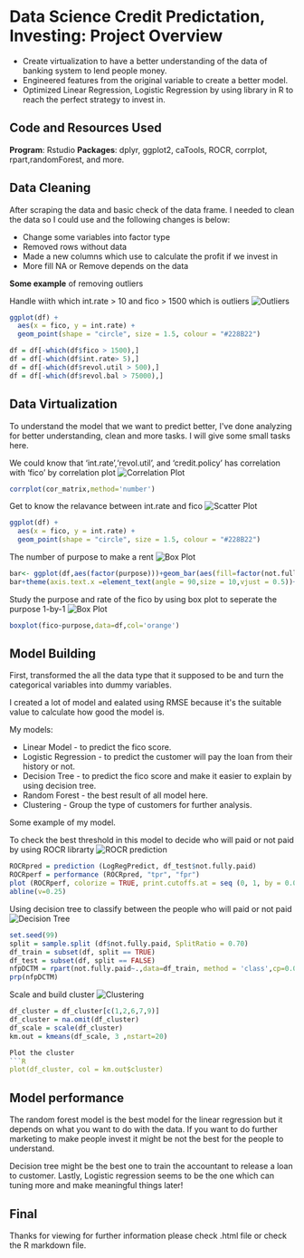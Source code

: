 # Data Science Credit Predictation, Investing: Project Overview
- Create virtualization to have a better understanding of the data of banking system to lend people money.
- Engineered features from the original variable to create a better model.
- Optimized Linear Regression, Logistic Regression by using library in R to reach the perfect strategy to invest in.

## Code and Resources Used
**Program**: Rstudio
**Packages**: dplyr, ggplot2, caTools, ROCR, corrplot, rpart,randomForest, and more.

## Data Cleaning
After scraping the data and basic check of the data frame. I needed to clean the data so I could use and the following changes is below:

- Change some variables into factor type
- Removed rows without data
- Made a new columns which use to calculate the profit if we invest in
- More fill NA or Remove depends on the data

**Some example** of removing outliers

Handle wiith which int.rate > 10 and fico > 1500 which is outliers
![Outliers](https://github.com/northpr/LendingClub/blob/main/images/Screen%20Shot%202564-10-28%20at%2011.15.00.png?raw=true)
```R
ggplot(df) +
  aes(x = fico, y = int.rate) +
  geom_point(shape = "circle", size = 1.5, colour = "#228B22")
```

```R
df = df[-which(df$fico > 1500),]
df = df[-which(df$int.rate> 5),]
df = df[-which(df$revol.util > 500),]
df = df[-which(df$revol.bal > 75000),]
```

## Data Virtualization
To understand the model that we want to predict better, I've done analyzing for better understanding, clean and more tasks. I will give some small tasks here.

We could know that ‘int.rate’,‘revol.util’, and ‘credit.policy’ has correlation with ‘fico’ by correlation plot
![Correlation Plot](https://github.com/northpr/LendingClub/blob/main/images/Screen%20Shot%202564-10-28%20at%2001.02.50.png)
```R
corrplot(cor_matrix,method='number')
```

Get to know the relavance between int.rate and fico
![Scatter Plot](https://github.com/northpr/LendingClub/blob/main/images/Screen%20Shot%202564-10-28%20at%2001.02.58.png?raw=true)
```R
ggplot(df) +
  aes(x = fico, y = int.rate) +
  geom_point(shape = "circle", size = 1.5, colour = "#228B22")
```

The number of purpose to make a rent
![Box Plot](https://github.com/northpr/LendingClub/blob/main/images/Screen%20Shot%202564-10-28%20at%2001.03.05.png?raw=true)
```R
bar<- ggplot(df,aes(factor(purpose)))+geom_bar(aes(fill=factor(not.fully.paid)),position='dodge')
bar+theme(axis.text.x =element_text(angle = 90,size = 10,vjust = 0.5))+theme_bw()
```

Study the purpose and rate of the fico by using box plot to seperate the purpose 1-by-1
![Box Plot](https://github.com/northpr/LendingClub/blob/main/images/Screen%20Shot%202564-10-28%20at%2010.50.56.png?raw=true)
```R
boxplot(fico~purpose,data=df,col='orange')
```

## Model Building

First, transformed the all the data type that it supposed to be and turn the categorical variables into dummy variables.

I created a lot of model and ealated using RMSE because it's the suitable value to calculate how good the model is.

My models:
- Linear Model - to predict the fico score.
- Logistic Regression - to predict the customer will pay the loan from their history or not.
- Decision Tree - to predict the fico score and make it easier to explain by using decision tree.
- Random Forest - the best result of all model here.
- Clustering - Group the type of customers for further analysis.

Some example of my model.

To check the best threshold in this model to decide who will paid or not paid by using ROCR librarty
![ROCR prediction](https://github.com/northpr/LendingClub/blob/main/images/Screen%20Shot%202564-10-28%20at%2010.56.14.png?raw=true)
```R
ROCRpred = prediction (LogRegPredict, df_test$not.fully.paid)
ROCRperf = performance (ROCRpred, "tpr", "fpr")
plot (ROCRperf, colorize = TRUE, print.cutoffs.at = seq (0, 1, by = 0.01), text.adj = c(-0.2, 1.7))
abline(v=0.25)
```

Using decision tree to classify between the people who will paid or not paid
![Decision Tree](https://github.com/northpr/LendingClub/blob/main/images/Screen%20Shot%202564-10-28%20at%2010.58.34.png?raw=true)
```R
set.seed(99)
split = sample.split (df$not.fully.paid, SplitRatio = 0.70)
df_train = subset(df, split == TRUE)
df_test = subset(df, split == FALSE)
nfpDCTM = rpart(not.fully.paid~.,data=df_train, method = 'class',cp=0.002)
prp(nfpDCTM)
```

Scale and build cluster
![Clustering](https://github.com/northpr/LendingClub/blob/main/images/Screen%20Shot%202564-10-28%20at%2010.55.59.png?raw=true)
```R
df_cluster = df_cluster[c(1,2,6,7,9)]
df_cluster = na.omit(df_cluster)
df_scale = scale(df_cluster)
km.out = kmeans(df_scale, 3 ,nstart=20)

Plot the cluster
```R
plot(df_cluster, col = km.out$cluster)
```

## Model performance
The random forest model is the best model for the linear regression but it depends on what you want to do with the data. If you want to do further marketing to make people invest it might be not the best for the people to understand.

Decision tree might be the best one to train the accountant to release a loan to customer. Lastly, Logistic regression seems to be the one which can tuning more and make meaningful things later!

## Final
Thanks for viewing for further information please check .html file or check the R markdown file.
